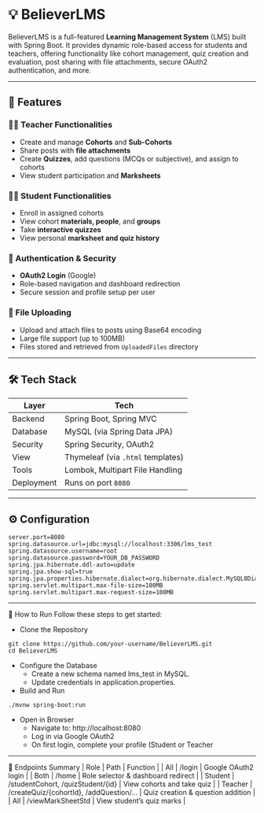 # 💡 BelieverLMS

BelieverLMS is a full-featured **Learning Management System** (LMS) built with Spring Boot. It provides dynamic role-based access for students and teachers, offering functionality like cohort management, quiz creation and evaluation, post sharing with file attachments, secure OAuth2 authentication, and more.

---

## 🚀 Features

### 👨‍🏫 Teacher Functionalities
- Create and manage **Cohorts** and **Sub-Cohorts**
- Share posts with **file attachments**
- Create **Quizzes**, add questions (MCQs or subjective), and assign to cohorts
- View student participation and **Marksheets**

### 👩‍🎓 Student Functionalities
- Enroll in assigned cohorts
- View cohort **materials, people**, and **groups**
- Take **interactive quizzes**
- View personal **marksheet and quiz history**

### 🔐 Authentication & Security
- **OAuth2 Login** (Google)
- Role-based navigation and dashboard redirection
- Secure session and profile setup per user

### 📁 File Uploading
- Upload and attach files to posts using Base64 encoding
- Large file support (up to 100MB)
- Files stored and retrieved from `UploadedFiles` directory

---

## 🛠️ Tech Stack

| Layer | Tech |
|-------|------|
| Backend | Spring Boot, Spring MVC |
| Database | MySQL (via Spring Data JPA) |
| Security | Spring Security, OAuth2 |
| View | Thymeleaf (via `.html` templates) |
| Tools | Lombok, Multipart File Handling |
| Deployment | Runs on port `8080` |


---

## ⚙️ Configuration

```properties
server.port=8080
spring.datasource.url=jdbc:mysql://localhost:3306/lms_test
spring.datasource.username=root
spring.datasource.password=YOUR_DB_PASSWORD
spring.jpa.hibernate.ddl-auto=update
spring.jpa.show-sql=true
spring.jpa.properties.hibernate.dialect=org.hibernate.dialect.MySQL8Dialect
spring.servlet.multipart.max-file-size=100MB
spring.servlet.multipart.max-request-size=100MB
```

---

🚀 How to Run
Follow these steps to get started:
- Clone the Repository
```
git clone https://github.com/your-username/BelieverLMS.git
cd BelieverLMS
```

- Configure the Database
  - Create a new schema named lms_test in MySQL.
  - Update credentials in application.properties.
- Build and Run
```
./mvnw spring-boot:run
```
- Open in Browser
  - Navigate to: http://localhost:8080
  - Log in via Google OAuth2
  - On first login, complete your profile (Student or Teacher

---


📨 Endpoints Summary
| Role | Path | Function | 
| All | /login | Google OAuth2 login | 
| Both | /home | Role selector & dashboard redirect | 
| Student | /studentCohort, /quizStudent/{id} | View cohorts and take quiz | 
| Teacher | /createQuiz/{cohortId}, /addQuestion/... | Quiz creation & question addition | 
| All | /viewMarkSheetStd | View student’s quiz marks | 





